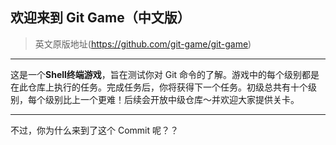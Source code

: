 ## 欢迎来到 Git Game（中文版）
> 英文原版地址(https://github.com/git-game/git-game)

----

这是一个**Shell终端游戏**，旨在测试你对 Git 命令的了解。游戏中的每个级别都是在此仓库上执行的任务。完成任务后，你将获得下一个任务。初级总共有十个级别，每个级别比上一个更难！后续会开放中级仓库～并欢迎大家提供关卡。

---- 

不过，你为什么来到了这个 Commit 呢？？
